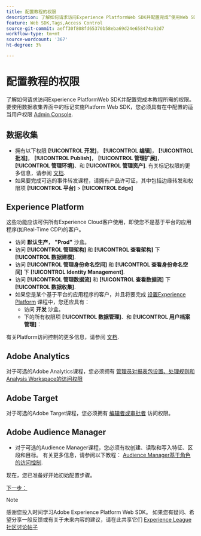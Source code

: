 ```yaml
---
title: 配置教程的权限
description: 了解如何请求访问Experience PlatformWeb SDK并配置完成“使用Web SDK实施Adobe Experience Cloud”教程所需的权限。
feature: Web SDK,Tags,Access Control
source-git-commit: aeff30f808fd65370b58eba69d24e658474a92d7
workflow-type: tm+mt
source-wordcount: '367'
ht-degree: 3%

---
```


# 配置教程的权限

了解如何请求访问Experience PlatformWeb SDK并配置完成本教程所需的权限。 要使用数据收集界面中的标记实施Platform Web SDK，您必须具有在中配置的适当用户权限 [Admin Console](https://adminconsole.adobe.com).

## 数据收集

* 拥有以下权限 **[!UICONTROL 开发]**， **[!UICONTROL 编辑]**， **[!UICONTROL 批准]**， **[!UICONTROL Publish]**， **[!UICONTROL 管理扩展]**， **[!UICONTROL 管理环境]**、和 **[!UICONTROL 管理资产]**. 有关标记权限的更多信息，请参阅 [文档](https://experienceleague.adobe.com/en/docs/experience-platform/tags/admin/user-permissions).
* 如果要完成可选的事件转发课程，请拥有产品许可证，其中包括边缘转发和权限项 **[!UICONTROL 平台]** > **[!UICONTROL Edge]**

## Experience Platform

这些功能应该可供所有Experience Cloud客户使用，即使您不是基于平台的应用程序(如Real-Time CDP)的客户。

* 访问 **默认生产**， **&quot;Prod&quot;** 沙盒。
* 访问 **[!UICONTROL 管理架构]** 和 **[!UICONTROL 查看架构]** 下 **[!UICONTROL 数据建模]**.
* 访问 **[!UICONTROL 管理身份命名空间]** 和 **[!UICONTROL 查看身份命名空间]** 下 **[!UICONTROL Identity Management]**.
* 访问 **[!UICONTROL 管理数据流]** 和 **[!UICONTROL 查看数据流]** 下 **[!UICONTROL 数据收集]**.
* 如果您是某个基于平台的应用程序的客户，并且将要完成 [设置Experience Platform](setup-experience-platform.md) 课程中，您还应具有：
   * 访问 **开发** 沙盒。
   * 下的所有权限项 **[!UICONTROL 数据管理]**、和 **[!UICONTROL 用户档案管理]**：


有关Platform访问控制的更多信息，请参阅 [文档](https://experienceleague.adobe.com/en/docs/experience-platform/access-control/home).

## Adobe Analytics

对于可选的Adobe Analytics课程，您必须拥有 [管理员对报表包设置、处理规则和Analysis Workspace的访问权限](https://experienceleague.adobe.com/en/docs/analytics/admin/admin-console/home)

## Adobe Target

对于可选的Adobe Target课程，您必须拥有 [编辑者或审批者](https://experienceleague.adobe.com/docs/target/using/administer/manage-users/enterprise/properties-overview.html#section_8C425E43E5DD4111BBFC734A2B7ABC80) 访问权限。

## Adobe Audience Manager

* 对于可选的Audience Manager课程，您必须有权创建、读取和写入特征、区段和目标。 有关更多信息，请参阅以下教程： [Audience Manager基于角色的访问控制](https://experienceleague.adobe.com/en/docs/audience-manager-learn/tutorials/setup-and-admin/user-management/setting-permissions-with-role-based-access-control).

现在，您已准备好开始初始配置步骤。

[下一步： ](configure-schemas.md)

>[!NOTE]
>
>感谢您投入时间学习Adobe Experience Platform Web SDK。 如果您有疑问、希望分享一般反馈或有关于未来内容的建议，请在此共享它们 [Experience League社区讨论帖子](https://experienceleaguecommunities.adobe.com/t5/adobe-experience-platform-launch/tutorial-discussion-implement-adobe-experience-cloud-with-web/td-p/444996)
